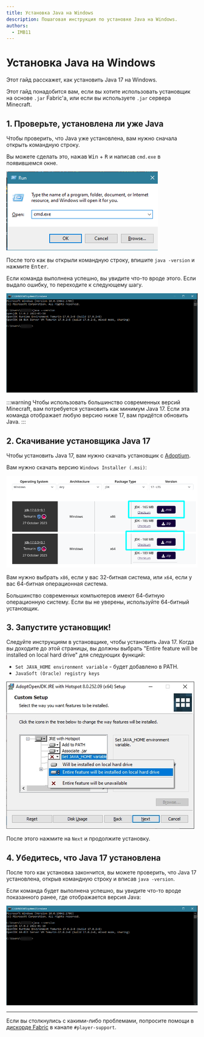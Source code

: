 ```yaml
---
title: Установка Java на Windows
description: Пошаговая инструкция по установке Java на Windows.
authors:
  - IMB11
---
```


# Установка Java на Windows

Этот гайд расскажет, как установить Java 17 на Windows.

Этот гайд понадобится вам, если вы хотите использовать установщик на основе `.jar` Fabric'а, или если вы используете `.jar` сервера Minecraft.

## 1. Проверьте, установлена ли уже Java

Чтобы проверить, что Java уже установлена, вам нужно сначала открыть командную строку.

Вы можете сделать это, нажав <kbd>Win</kbd> + <kbd>R</kbd> и написав `cmd.exe` в появившемся окне.

![Окно "Выполнить" с введённым "cmd.exe"](/assets/players/installing-java/windows-run-dialog.png)

После того как вы открыли командную строку, впишите `java -version` и нажмите <kbd>Enter</kbd>.

Если команда выполнена успешно, вы увидите что-то вроде этого. Если выдало ошибку, то переходите к следующему шагу.

![Командная строка с введённой командой "java -version"](/assets/players/installing-java/windows-java-version.png)

:::warning
Чтобы использовать большинство современных версий Minecraft, вам потребуется установить как минимум Java 17. Если эта команда отображает любую версию ниже 17, вам придётся обновить Java.
:::

## 2. Скачивание установщика Java 17

Чтобы установить Java 17, вам нужно скачать установщик с [Adoptium](https://adoptium.net/en-GB/temurin/releases/?os=windows\\&package=jdk\\&version=17).

Вам нужно скачать версию `Windows Installer (.msi)`:

![Adoptium c выделенным Windows Installer (.msi)](/assets/players/installing-java/windows-download-java.png)

Вам нужно выбрать `x86`, если у вас 32-битная система, или `x64`, если у вас 64-битная операционная система.

Большинство современных компьютеров имеют 64-битную операционную систему. Если вы не уверены, используйте 64-битный установщик.

## 3. Запустите установщик!

Следуйте инструкциям в установщике, чтобы установить Java 17. Когда вы доходите до этой страницы, вы должны выбрать "Entire feature will be installed on local hard drive" для следующих функций:

- `Set JAVA_HOME environment variable` - будет добавлено в PATH.
- `JavaSoft (Oracle) registry keys`

![Установщик Java 17 c выделенными "Set JAVA\\_HOME variable" и "JavaSoft (Oracle) registry keys"](/assets/players/installing-java/windows-wizard-screenshot.png)

После этого нажмите на `Next` и продолжите установку.

## 4. Убедитесь, что Java 17 установлена

После того как установка закончится, вы можете проверить, что Java 17 установлена, открыв командную строку и вписав `java -version`.

Если команда будет выполнена успешно, вы увидите что-то вроде показанного ранее, где отображается версия Java:

![Командная строка с введённой командой "java -version"](/assets/players/installing-java/windows-java-version.png)

---

Если вы столкнулись с какими-либо проблемами, попросите помощи в [дискорде Fabric](https://discord.gg/v6v4pMv) в канале `#player-support`.
